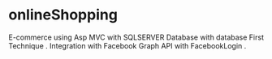 # onlineShopping
E-commerce using Asp MVC with SQLSERVER Database with database First Technique . 
Integration with Facebook Graph API with FacebookLogin .

